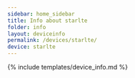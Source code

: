 ```yaml
---
sidebar: home_sidebar
title: Info about starlte
folder: info
layout: deviceinfo
permalink: /devices/starlte/
device: starlte
---
```

{% include templates/device_info.md %}
